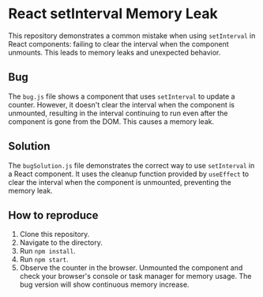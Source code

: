 # React setInterval Memory Leak

This repository demonstrates a common mistake when using `setInterval` in React components: failing to clear the interval when the component unmounts. This leads to memory leaks and unexpected behavior.

## Bug

The `bug.js` file shows a component that uses `setInterval` to update a counter. However, it doesn't clear the interval when the component is unmounted, resulting in the interval continuing to run even after the component is gone from the DOM. This causes a memory leak.

## Solution

The `bugSolution.js` file demonstrates the correct way to use `setInterval` in a React component.  It uses the cleanup function provided by `useEffect` to clear the interval when the component is unmounted, preventing the memory leak.

## How to reproduce

1. Clone this repository.
2. Navigate to the directory.
3. Run `npm install`.
4. Run `npm start`.
5. Observe the counter in the browser.  Unmounted the component and check your browser's console or task manager for memory usage. The bug version will show continuous memory increase.
